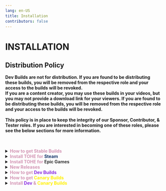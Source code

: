 ```yaml
---
lang: en-US
title: Installation
contributors: false
---
```


# INSTALLATION


## Distribution Policy

<b>Dev Builds are not for distribution. If you are found to be distributing these builds, you will be removed from the respective role and your access to the builds will be revoked. <br>
If you are a content creator, you may use these builds in your videos, but you may not provide a download link for your viewers. If you are found to be distributing these builds, you will be removed from the respective role and your access to the builds will be revoked.<br><br>
This policy is in place to keep the integrity of our Sponsor, Contributor, & Tester roles. If you are interested in becoming one of these roles, please see the below sections for more information.</b><br><br><br>

<details>
<summary><b><font color=#d395b4>How to get Stable Builds</font></b></summary>

* Visit `#mod-release` in the [TOH: Enhanced Discord](https://discord.gg/tohe), or go [here](https://github.com/0xDrMoe/TownofHost-Enhanced/releases) to download it directly from GitHub. 

Installation requires that you own a PC version of Among Us on Steam, Epic, or Itch. 
</details>

<details>
<summary><b><font color=#d395b4>Install TOHE for</font> <font color=#14356a>Steam</font></b></summary>

1. Download the latest full Release of TOHE in `#mod-release` or [here](https://github.com/0xDrMoe/TownofHost-Enhanced/releases). You only need the main zip such as "`TOHE.v1.0.0.zip`", not the source code files.

2. Once the download is complete, unzip it into a new empty folder like on desktop.

3. Locate your AmongUs install. For example, if you own the game on Steam, you can find this by right clicking on the game in your library, selecting "Manage", and finally selecting "Browse local files."<br>
![image](./images/SteamGetFolder.png)

4. Select all of the files in your Among Us installation and copy them to the folder that now has the files from the TOHE release. The folder should now look something like this:<br>
![image](./images/ResultFolder.png)

5. Within the TOHE folder, run `Among Us.exe`. The first time running it may take some time while the mod sets up its files. If you see a black screen, just wait a couple minutes. Once it finishes loading, you should get a popup with TOHE news. If you do not see anything about TOHE, double check that your files are all in the same folder.

6. `(Optional)` Right click your `Among Us.exe` and click '`Create shortcut`'. Move your new shortcut to wherever you can easily access it, such as your Desktop!
#### You have now installed Town of Host: Enhanced! All that remains is to start up a private lobby and customize your settings.
</details>

<details>
<summary><b><font color=#d395b4>Install TOHE for</font> <font color=#343434>Epic Games</font></b></summary>

1. Download the latest full Release of TOHE in `#mod-release` or [here](https://github.com/0xDrMoe/TownofHost-Enhanced/releases). You only need the main zip such as "`TOHE.v1.0.0.zip`", not the source code files.

2. Once the download is complete, unzip it into a new empty folder somewhere like on desktop.

3. Locate your AmongUs install. Find Among Us and click on the 3 dots `...` > click the folder icon button on the installation bar.<br>
![image](./images/EpicInstallation.png)

4. Select all of the files in your Among Us installation and copy them to the folder that now has the files from the TOHE release. The folder should now look something like this:<br>
![image](./images/EpicFiles.png)

5. Within the TOHE folder, run `EpicGamesStarter.exe` ([Download Here](https://github.com/whichtwix/EpicGamesStarter/releases/tag/1.0.2) & Follow instructions on page.) The first time running it may take some time while installing a prerequisite and the mod sets up its files. If you see a black screen or a console window, just wait a couple minutes. Once it finishes loading, you should get a popup with TOHE news. If you do not see anything about TOHE, double check that your files are all in the same folder.

6. Add the folder you put the mod and among us files in as a exclusion for any antivirus you have and windows defender.

7. `(Optional)` Right click your `EpicGamesStarter.exe` and click '`Create shortcut`'. Move your new shortcut to wherever you can easily access it, such as your Desktop!

#### You have now installed Town of Host: Enhanced! All that remains is to start up a private lobby and customize your settings.

> PS: Thanks Twix.
</details>

<details>
<summary><b><font color=#d395b4>New Releases</font></b></summary>

Keep an eye on the [releases page](https://github.com/0xDrMoe/TownofHost-Enhanced/releases) for new stable releases. If a new version is released, all you'll usually need to do is repeat steps 1-2 above in either guide, unzipping into the same folder where you already have it installed, and letting it overwrite/replace the old files.<br>
If it says it requires a newer version of Among Us, repeat steps 3-5 as well after making sure your base game is up to date.<br>
In some cases, the <b>Latest</b>> TOHE Builds are Canary or Dev Builds. Follow the first step in the below guide to get Dev/Canary Builds. Stable builds will always be the latest, unless a Canary build has a higher version number, unless a Dev build has a higher version number than the Canary version.<br>
(Ex: 1.6.0 Stable -> 2.0.0 Dev 2 -> 2.0.0 Canary 1 -> 2.0.0 Stable)
</details>

<details>
<summary><b><font color=#d395b4>How to get</font> <font color=#8a2be2>Dev Builds</font></b></summary>

* Accessible by Contributors, Testers, and Sponsors that are at least Insider tier.<br>
`NOT FOR DISTRIBUTION`
- To become a <b>Contributor</b>, you need to help with coding in roles/addons/gamemodes/etc related to the mod.<br>
- To become a <b>Tester</b>, you must be an active content creator with your <b>TOHE videos</b> having 600+ views on average.<br>
- To become a <b>Sponsor</b>, you need to purchase a tier on our [Ko-fi](https://ko-fi.com/TOHE) (Insider tier for $5.00 grants Dev Build access).<br>

Visit `#dev-builds` in the [TOH: Enhanced Discord](https://discord.gg/tohe) once you have been accepted into one of the above roles, and download the latest dll!
</details>

<details>
<summary><b><font color=#d395b4>How to get</font> <font color=#ffef00>Canary Builds</font></b></summary>

* Visit `#canary-builds` in the [TOH: Enhanced Discord](https://discord.gg/tohe), and download the latest dll!
</details>

<details>
<summary><b><font color=#d395b4>Install</font> <font color=#8a2be2>Dev</font> <font color=#d395b4>&</font> <font color=#ffef00>Canary Builds</font></b></summary>

1. Download the latest dll in `#dev-builds` or `#canary-builds`.

2. Once the download is complete, move the dll into your `TOHE\BepInEx\plugins` folder. (TOHE will be whatever your Mod Folder is, if you renamed it, it will be that one)

3. Within the TOHE folder, run `Among Us.exe` for Steam, or `EpicGamesStartGame.cmd` for Epic Games. Once it finishes loading, you should get a popup with TOHE news. If you do not see anything about TOHE, double check that your files are all in the same folder, & that you launched from your modded folder.

4. `(Notice)` If there is a Hot-Fix of the Dev/Canary Build you don't have yet, download the Main Build rather than the Hot-Fix, and run it. You may download the Hot-Fix afterwards. (This is optional too, but if you run into issues this is suggested before making a ticket/using `#mod-help`)
#### You have successfully installed a Dev Build/Canary Build!
</details>